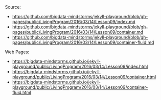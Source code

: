 Source:

* https://github.com/bigdata-mindstorms/jekyll-playground/blob/gh-pages/public/LivingProgram/2016/03/14/Lesson09/index.md
* https://github.com/bigdata-mindstorms/jekyll-playground/blob/gh-pages/public/LivingProgram/2016/03/14/Lesson09/container.md
* https://github.com/bigdata-mindstorms/jekyll-playground/blob/gh-pages/public/LivingProgram/2016/03/14/Lesson09/container-fluid.md

Web Pages:

* https://bigdata-mindstorms.github.io/jekyll-playground/public/LivingProgram/2016/03/14/Lesson09/index.html
* https://bigdata-mindstorms.github.io/jekyll-playground/public/LivingProgram/2016/03/14/Lesson09/container.html
* https://bigdata-mindstorms.github.io/jekyll-playground/public/LivingProgram/2016/03/14/Lesson09/container-fluid.html
